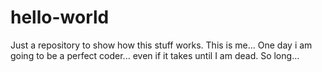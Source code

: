 # hello-world
Just a repository to show how this stuff works.
This is me... One day i am going to be a perfect coder... even if it takes until I am dead.
So long...
